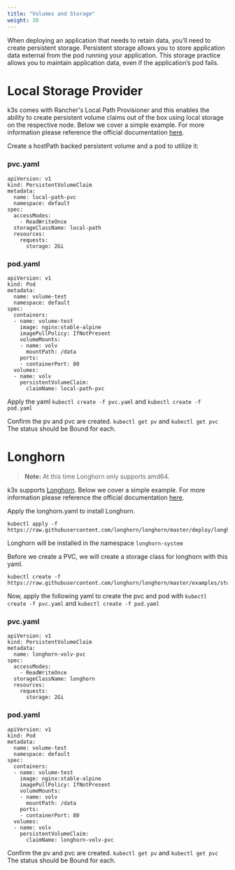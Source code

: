 ```yaml
---
title: "Volumes and Storage"
weight: 30
---
```


When deploying an application that needs to retain data, you’ll need to create persistent storage. Persistent storage allows you to store application data external from the pod running your application. This storage practice allows you to maintain application data, even if the application’s pod fails.

# Local Storage Provider
k3s comes with Rancher's Local Path Provisioner and this enables the ability to create persistent volume claims out of the box using local storage on the respective node. Below we cover a simple example. For more information please reference the official documentation [here](https://github.com/rancher/local-path-provisioner/blob/master/README.md#usage).

Create a hostPath backed persistent volume and a pod to utilize it:

### pvc.yaml

```
apiVersion: v1
kind: PersistentVolumeClaim
metadata:
  name: local-path-pvc
  namespace: default
spec:
  accessModes:
    - ReadWriteOnce
  storageClassName: local-path
  resources:
    requests:
      storage: 2Gi
```

### pod.yaml

```
apiVersion: v1
kind: Pod
metadata:
  name: volume-test
  namespace: default
spec:
  containers:
  - name: volume-test
    image: nginx:stable-alpine
    imagePullPolicy: IfNotPresent
    volumeMounts:
    - name: volv
      mountPath: /data
    ports:
    - containerPort: 80
  volumes:
  - name: volv
    persistentVolumeClaim:
      claimName: local-path-pvc
```

Apply the yaml `kubectl create -f pvc.yaml` and `kubectl create -f pod.yaml`

Confirm the pv and pvc are created. `kubectl get pv` and `kubectl get pvc` The status should be Bound for each.

# Longhorn

[comment]: <> (pending change - longhorn may support arm64 and armhf in the future.)

> **Note:** At this time Longhorn only supports amd64.

k3s supports [Longhorn](https://github.com/longhorn/longhorn). Below we cover a simple example. For more information please reference the official documentation [here](https://github.com/longhorn/longhorn/blob/master/README.md).

Apply the longhorn.yaml to install Longhorn.

```
kubectl apply -f https://raw.githubusercontent.com/longhorn/longhorn/master/deploy/longhorn.yaml
```

Longhorn will be installed in the namespace `longhorn-system`

Before we create a PVC, we will create a storage class for longhorn with this yaml.

```
kubectl create -f https://raw.githubusercontent.com/longhorn/longhorn/master/examples/storageclass.yaml
```

Now, apply the following yaml to create the pvc and pod with `kubectl create -f pvc.yaml` and `kubectl create -f pod.yaml`

### pvc.yaml

```
apiVersion: v1
kind: PersistentVolumeClaim
metadata:
  name: longhorn-volv-pvc
spec:
  accessModes:
    - ReadWriteOnce
  storageClassName: longhorn
  resources:
    requests:
      storage: 2Gi
```

### pod.yaml

```
apiVersion: v1
kind: Pod
metadata:
  name: volume-test
  namespace: default
spec:
  containers:
  - name: volume-test
    image: nginx:stable-alpine
    imagePullPolicy: IfNotPresent
    volumeMounts:
    - name: volv
      mountPath: /data
    ports:
    - containerPort: 80
  volumes:
  - name: volv
    persistentVolumeClaim:
      claimName: longhorn-volv-pvc
```

Confirm the pv and pvc are created. `kubectl get pv` and `kubectl get pvc` The status should be Bound for each.
